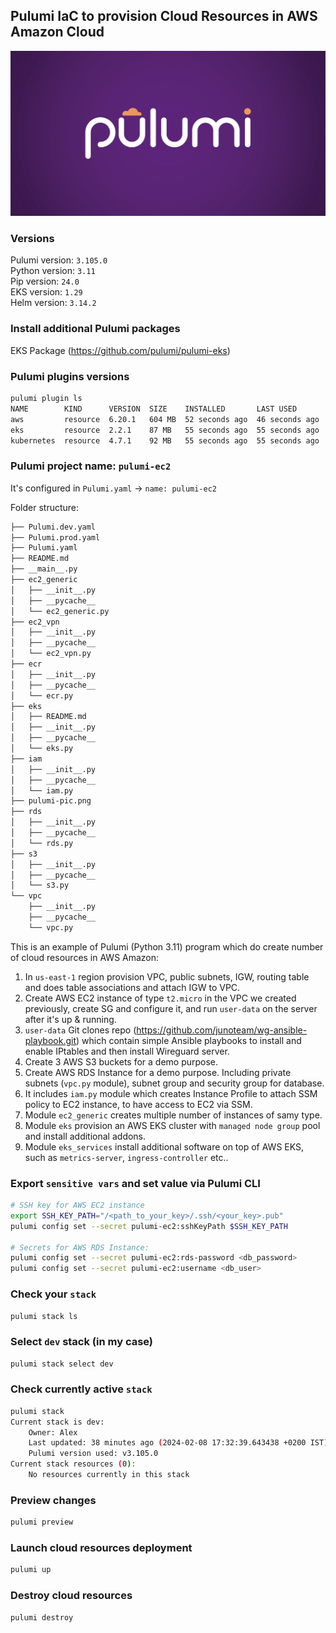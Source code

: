 ## Pulumi IaC to provision Cloud Resources in AWS Amazon Cloud
![Alt text for the image](./pulumi-pic.png)

### Versions
Pulumi version: `3.105.0`  
Python version: `3.11`  
Pip version: `24.0`  
EKS version: `1.29`  
Helm version: `3.14.2`  

### Install additional Pulumi packages
EKS Package (https://github.com/pulumi/pulumi-eks)

### Pulumi plugins versions
```bash
pulumi plugin ls
NAME        KIND      VERSION  SIZE    INSTALLED       LAST USED
aws         resource  6.20.1   604 MB  52 seconds ago  46 seconds ago
eks         resource  2.2.1    87 MB   55 seconds ago  55 seconds ago
kubernetes  resource  4.7.1    92 MB   55 seconds ago  55 seconds ago
```

### Pulumi project name: `pulumi-ec2`
It's configured in `Pulumi.yaml` -> `name: pulumi-ec2`

Folder structure:
```bash
├── Pulumi.dev.yaml
├── Pulumi.prod.yaml
├── Pulumi.yaml
├── README.md
├── __main__.py
├── ec2_generic
│   ├── __init__.py
│   ├── __pycache__
│   └── ec2_generic.py
├── ec2_vpn
│   ├── __init__.py
│   ├── __pycache__
│   └── ec2_vpn.py
├── ecr
│   ├── __init__.py
│   ├── __pycache__
│   └── ecr.py
├── eks
│   ├── README.md
│   ├── __init__.py
│   ├── __pycache__
│   └── eks.py
├── iam
│   ├── __init__.py
│   ├── __pycache__
│   └── iam.py
├── pulumi-pic.png
├── rds
│   ├── __init__.py
│   ├── __pycache__
│   └── rds.py
├── s3
│   ├── __init__.py
│   ├── __pycache__
│   └── s3.py
└── vpc
    ├── __init__.py
    ├── __pycache__
    └── vpc.py
```

This is an example of Pulumi (Python 3.11) program which do create number of cloud resources in AWS Amazon: 
1. In `us-east-1` region provision VPC, public subnets, IGW, routing table and does table associations and attach IGW to VPC.
2. Create AWS EC2 instance of type `t2.micro` in the VPC we created previously, create SG and configure it, and run `user-data` on the server after it's up & running.  
3. `user-data` Git clones repo (https://github.com/junoteam/wg-ansible-playbook.git) which contain simple Ansible playbooks to install and enable IPtables and then install Wireguard server.
4. Create 3 AWS S3 buckets for a demo purpose. 
5. Create AWS RDS Instance for a demo purpose. Including private subnets (`vpc.py` module), subnet group and security group for database.
6. It includes `iam.py` module which creates Instance Profile to attach SSM policy to EC2 instance, to have access to EC2 via SSM.
7. Module `ec2_generic` creates multiple number of instances of samy type. 
8. Module `eks` provision an AWS EKS cluster with `managed node group` pool and install additional addons. 
9. Module `eks_services` install additional software on top of AWS EKS, such as `metrics-server`, `ingress-controller` etc.. 

### Export `sensitive vars` and set value via Pulumi CLI
```bash
# SSH key for AWS EC2 instance
export SSH_KEY_PATH="/<path_to_your_key>/.ssh/<your_key>.pub"
pulumi config set --secret pulumi-ec2:sshKeyPath $SSH_KEY_PATH

# Secrets for AWS RDS Instance:
pulumi config set --secret pulumi-ec2:rds-password <db_password>
pulumi config set --secret pulumi-ec2:username <db_user>
```

### Check your `stack`
```bash
pulumi stack ls
```

### Select `dev` stack (in my case)
```bash
pulumi stack select dev
```

### Check currently active `stack`
```bash
pulumi stack
Current stack is dev:
    Owner: Alex
    Last updated: 38 minutes ago (2024-02-08 17:32:39.643438 +0200 IST)
    Pulumi version used: v3.105.0
Current stack resources (0):
    No resources currently in this stack
```

### Preview changes
```bash
pulumi preview
```

### Launch cloud resources deployment
```bash
pulumi up
``` 

### Destroy cloud resources
```bash
pulumi destroy
```
